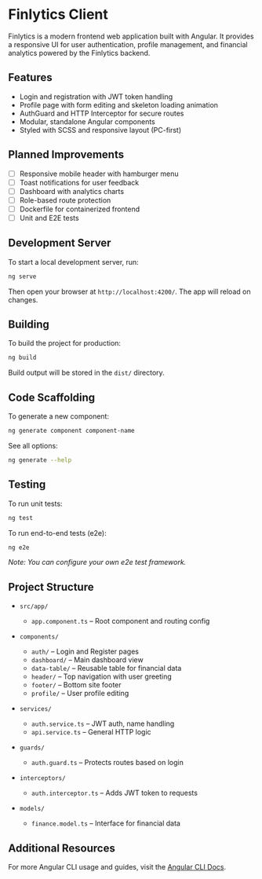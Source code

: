 # Finlytics Client

Finlytics is a modern frontend web application built with Angular. It provides a responsive UI for user authentication, profile management, and financial analytics powered by the Finlytics backend.

## Features

- Login and registration with JWT token handling
- Profile page with form editing and skeleton loading animation
- AuthGuard and HTTP Interceptor for secure routes
- Modular, standalone Angular components
- Styled with SCSS and responsive layout (PC-first)

## Planned Improvements

- [ ] Responsive mobile header with hamburger menu
- [ ] Toast notifications for user feedback
- [ ] Dashboard with analytics charts
- [ ] Role-based route protection
- [ ] Dockerfile for containerized frontend
- [ ] Unit and E2E tests

## Development Server

To start a local development server, run:

```bash
ng serve
```

Then open your browser at `http://localhost:4200/`. The app will reload on changes.

## Building

To build the project for production:

```bash
ng build
```

Build output will be stored in the `dist/` directory.

## Code Scaffolding

To generate a new component:

```bash
ng generate component component-name
```

See all options:

```bash
ng generate --help
```

## Testing

To run unit tests:

```bash
ng test
```

To run end-to-end tests (e2e):

```bash
ng e2e
```

_Note: You can configure your own e2e test framework._

## Project Structure

- `src/app/`
  - `app.component.ts` – Root component and routing config

- `components/`
  - `auth/` – Login and Register pages
  - `dashboard/` – Main dashboard view
  - `data-table/` – Reusable table for financial data
  - `header/` – Top navigation with user greeting
  - `footer/` – Bottom site footer
  - `profile/` – User profile editing

- `services/`
  - `auth.service.ts` – JWT auth, name handling
  - `api.service.ts` – General HTTP logic

- `guards/`
  - `auth.guard.ts` – Protects routes based on login

- `interceptors/`
  - `auth.interceptor.ts` – Adds JWT token to requests

- `models/`
  - `finance.model.ts` – Interface for financial data

## Additional Resources

For more Angular CLI usage and guides, visit the [Angular CLI Docs](https://angular.dev/tools/cli).
